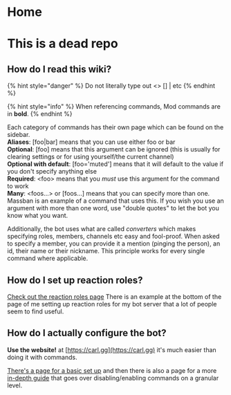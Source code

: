# Home

# This is a dead repo

## How do I read this wiki?

{% hint style="danger" %}
Do not literally type out &lt;&gt; \[\] \| etc
{% endhint %}

{% hint style="info" %}
When referencing commands, Mod commands are in **bold**. 
{% endhint %}

Each category of commands has their own page which can be found on the sidebar.  
**Aliases**: \[foo\|bar\] means that you can use either foo or bar  
**Optional**: \[foo\] means that this argument can be ignored \(this is usually for clearing settings or for using yourself/the current channel\)  
**Optional with default**: \[foo='muted'\] means that it will default to the value if you don't specify anything else  
**Required**: &lt;foo&gt; means that you _must_ use this argument for the command to work  
**Many**: &lt;foos...&gt; or \[foos...\] means that you can specify more than one. Massban is an example of a command that uses this. If you wish you use an argument with more than one word, use "double quotes" to let the bot you know what you want.

Additionally, the bot uses what are called _converters_ which makes specifying roles, members, channels etc easy and fool-proof. When asked to specify a member, you can provide it a mention \(pinging the person\), an id, their name or their nickname. This principle works for every single command where applicable.

## How do I set up reaction roles?

[Check out the reaction roles page](https://carlbot.gitbook.io/docs/roles/reaction-roles) There is an example at the bottom of the page of me setting up reaction roles for my bot server that a lot of people seem to find useful.

## How do I actually configure the bot?

**Use the website!** at [https://carl.gg](https://carl.gg) it's much easier than doing it with commands.



[There's a page for a basic set up](https://carlbot.gitbook.io/docs/basic-bot-setup) and then there is also a page for a more [in-depth guide](https://carlbot.gitbook.io/docs/config/managing-commands) that goes over disabling/enabling commands on a granular level.

